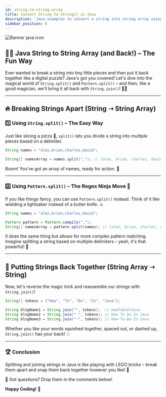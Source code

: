 ```yaml
---
id: string-to-string-array
title: Convert String to String[] in Java
description: 'Java examples to convert a string into string array using String.split() and java.util.regex.Pattern.slipt() methods.'
sidebar_position: 6
---
```

![Banner java icon](@site/static/img/kits/java/banner-java-icon.png)

## 🤹‍♂️ Java String to String Array (and Back!) – The Fun Way

Ever wanted to break a string into tiny little pieces and then put it back together like a digital puzzle? Java's got you covered! Let's dive into the magical world of `String.split()` and `Pattern.split()` – and then, like a good magician, we'll bring it all back with `String.join()`! 🎩✨

---

## 🔥 Breaking Strings Apart (String ➝ String Array)

### 1️⃣ Using `String.split()` – The Easy Way

Just like slicing a pizza 🍕, `split()` lets you divide a string into multiple pieces based on a delimiter.

```java
String names = "alex,brian,charles,david";

String[] namesArray = names.split(","); // [alex, brian, charles, david]
```

Boom! You've got an array of names, ready for action. 🚀

---

### 2️⃣ Using `Pattern.split()` – The Regex Ninja Move 🤺

If you like things fancy, you can use `Pattern.split()` instead. Think of it like wielding a lightsaber instead of a butter knife. ⚔️

```java
String names = "alex,brian,charles,david";

Pattern pattern = Pattern.compile(",");
String[] namesArray = pattern.split(names); // [alex, brian, charles, david]
```

It does the same thing but allows for more complex pattern matching. Imagine splitting a string based on multiple delimiters – yeah, it's that powerful! 💪

---

## 🧩 Putting Strings Back Together (String Array ➝ String)

Now, let's reverse the magic trick and reassemble our strings with `String.join()`!

```java
String[] tokens = {"How", "To", "Do", "In", "Java"};

String blogName1 = String.join("", tokens);  // HowToDoInJava
String blogName2 = String.join(" ", tokens); // How To Do In Java
String blogName3 = String.join("-", tokens); // How-To-Do-In-Java
```

Whether you like your words squished together, spaced out, or dashed up, `String.join()` has your back! 💥

---

### 🏆 Conclusion

Splitting and joining strings in Java is like playing with LEGO bricks – break them apart and snap them back together however you like! 🧱

💬 Got questions? Drop them in the comments below!

**Happy Coding!** 🎉
